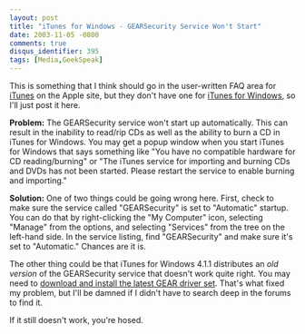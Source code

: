```yaml
---
layout: post
title: "iTunes for Windows - GEARSecurity Service Won't Start"
date: 2003-11-05 -0800
comments: true
disqus_identifier: 395
tags: [Media,GeekSpeak]
---
```

This is something that I think should go in the user-written FAQ area
for [iTunes](http://www.apple.com/itunes/) on the Apple site, but they
don't have one for [iTunes for
Windows](http://www.info.apple.com/usen/itunes/windows/), so I'll just
post it here.
 
 **Problem:** The GEARSecurity service won't start up automatically.
This can result in the inability to read/rip CDs as well as the ability
to burn a CD in iTunes for Windows. You may get a popup window when you
start iTunes for Windows that says something like "You have no
compatible hardware for CD reading/burning" or "The iTunes service for
importing and burning CDs and DVDs has not been started. Please restart
the service to enable burning and importing."
 
 **Solution:** One of two things could be going wrong here. First, check
to make sure the service called "GEARSecurity" is set to "Automatic"
startup. You can do that by right-clicking the "My Computer" icon,
selecting "Manage" from the options, and selecting "Services" from the
tree on the left-hand side. In the service listing, find "GEARSecurity"
and make sure it's set to "Automatic." Chances are it is.
 
 The other thing could be that iTunes for Windows 4.1.1 distributes an
*old version* of the GEARSecurity service that doesn't work quite right.
You may need to [download and install the latest GEAR driver
set](http://www.gearsoftware.com/support/index.cfm). That's what fixed
my problem, but I'll be damned if I didn't have to search deep in the
forums to find it.
 
 If it still doesn't work, you're hosed.
